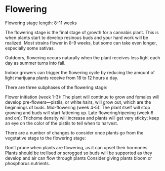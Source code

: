 # Flowering

Flowering stage length: 8-11 weeks

The flowering stage is the final stage of growth for a cannabis plant. This is when plants start to develop resinous buds and your hard work will be realized. Most strains flower in 8-9 weeks, but some can take even longer, especially some sativas.

Outdoors, flowering occurs naturally when the plant receives less light each day as summer turns into fall.

Indoor growers can trigger the flowering cycle by reducing the amount of light marijuana plants receive from 18 to 12 hours a day.

There are three subphases of the flowering stage:

Flower initiation (week 1-3): The plant will continue to grow and females will develop pre-flowers—pistils, or white hairs, will grow out, which are the beginnings of buds.
Mid-flowering (week 4-5): The plant itself will stop growing and buds will start fattening up.
Late flowering/ripening (week 6 and on): Trichome density will increase and plants will get very sticky; keep an eye on the color of the pistils to tell when to harvest.

There are a number of changes to consider once plants go from the vegetative stage to the flowering stage:

Don’t prune when plants are flowering, as it can upset their hormones
Plants should be trellised or scrogged so buds will be supported as they develop and air can flow through plants
Consider giving plants bloom or phosphorus nutrients.
